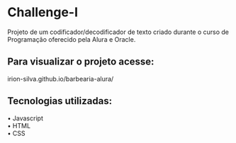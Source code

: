 # Challenge-I
 Projeto de um codificador/decodificador de texto criado durante o curso de Programação oferecido pela Alura e Oracle.

 ## Para visualizar o projeto acesse:
 irion-silva.github.io/barbearia-alura/

 ## Tecnologias utilizadas:
 • Javascript<br />
 • HTML<br />
 • CSS
